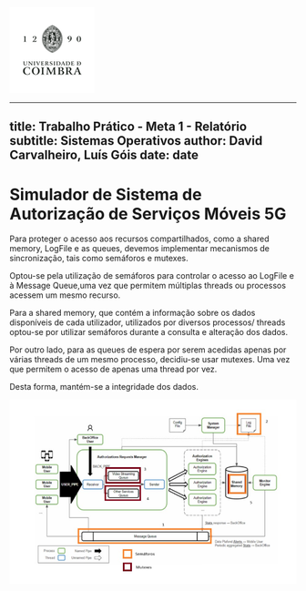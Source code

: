![UC LOGO](/assets/uc-logo.png)

---
title: Trabalho Prático - Meta 1 - Relatório
subtitle: Sistemas Operativos
author: David Carvalheiro, Luís Góis
date: date
---

# Simulador de Sistema de Autorização de Serviços Móveis 5G

Para proteger o acesso aos recursos compartilhados, como a shared memory,
LogFile e as queues, devemos implementar mecanismos de sincronização, tais como
semáforos e mutexes. 

Optou-se pela utilização de semáforos para controlar o acesso ao LogFile e à
Message Queue,uma vez que permitem múltiplas threads ou processos acessem um
mesmo recurso.

Para a shared memory, que contém a informação sobre os dados disponíveis de cada
utilizador, utilizados por diversos processos/ threads optou-se por utilizar
semáforos durante a consulta e alteração dos dados.

Por outro lado, para as queues de espera por serem acedidas apenas por várias
threads de um mesmo processo, decidiu-se usar mutexes. Uma vez que permitem o
acesso de apenas uma thread por vez.

Desta forma, mantém-se a integridade dos dados.

![Diagrama](/assets/diagram.png)
